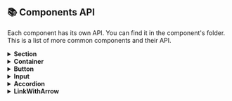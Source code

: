 ## 📚 Components API

Each component has its own API. You can find it in the component's folder. This
is a list of more common components and their API.

<details>
<summary><b>Section</b></summary>

This component renders a section element with default top and bottom paddings.
It wraps its content in a `Container` component to center and limit the content
width. You can extend or override styles via the `className` prop.

| Prop            | Default                  | Description                                                      |
| --------------- | ------------------------ | ---------------------------------------------------------------- |
| `children`\*    | `undefined`              | Required. Any text content                                       |
| `className`     | `py-[30px] xl:py-[50px]` | Optional. Additional CSS classes to override or extend styling.  |
| `withContainer` | `true`                   | Optional. Wrap children in a Container. Set to false to disable. |

**Notes**

- The component adds vertical padding: 30px on smaller screens and 50px on xl
  screens and larger.

- You can pass any valid React nodes as children, not just text.

- The className you provide will be appended to the default padding classes. If
  you want to override the padding, specify your own padding utility classes in
  className.

**Example usage**

```tsx
// Default (with Container)
<Section className="bg-gray-100">
  <h2>Inside container</h2>
</Section>

// without Container
<Section withContainer="{false}" className="bg-gray-100">
  <h2>Without container</h2>
</Section>
```

</details>

<details>
<summary><b>Container</b></summary>

This component renders a div that centers and constrains its content width
according to responsive breakpoints. It also applies horizontal padding that
adapts to the screen size. You can pass custom classes via the className prop to
extend or override styles.

| Prop         | Default value  | Description                                                 |
| ------------ | -------------- | ----------------------------------------------------------- |
| `children`\* | —              | Required. The content to be wrapped inside the container.   |
| `className`  | `my-container` | Optional. Additional CSS classes to apply to the container. |

Responsive breakpoints (CSS variables) The container width is limited based on
these breakpoints:

| Breakpoint | Variable name   | Width  | Horisontal paddings |
| ---------- | --------------- | ------ | ------------------- |
| sm         | --breakpoint-sm | 393px  | 20px                |
| md         | --breakpoint-md | 768px  | 60px                |
| lg         | --breakpoint-lg | 1440px | 80px                |
| xl         | --breakpoint-xl | 1920px | 80px                |

Applied styles The .my-container class uses Tailwind utilities and custom CSS
variables:

```css
.my-container {
  @apply w-full mx-auto px-5;
  @apply sm:px-5 sm:max-w-[var(--breakpoint-sm)];
  @apply md:px-15 md:max-w-[var(--breakpoint-md)];
  @apply lg:px-20 lg:max-w-[var(--breakpoint-lg)];
  @apply xl:px-20 xl:max-w-[var(--breakpoint-xl)];
}
```

✅ Explanation:

- `w-full`: The container takes the full width of the viewport.

- `mx-auto`: The container is horizontally centered.

- `px-\*`: Horizontal padding varies by breakpoint.

- `max-w-\*`: The maximum width is limited by the corresponding CSS variable at
  each breakpoint.

**Example usage**

```tsx
<Container className="bg-gray-100">
  <p>This content is centered and responsive.</p>
</Container>
```

**Notes**

- The container ensures that your content stays within reasonable widths on
  large screens while providing appropriate padding on smaller screens.

- If you want to override the padding or max-width, pass your own utility
  classes via className.

</details>

<details>
<summary><b>Button</b></summary>

</details>

<details>
<summary><b>Input</b></summary>

</details>

<details>
<summary><b>Accordion</b></summary>

</details>

<details>
<summary><b>LinkWithArrow</b></summary>

</details>
